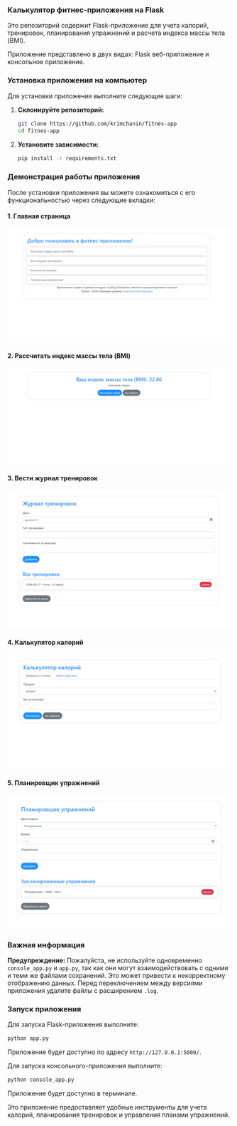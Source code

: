 ### Калькулятор фитнес-приложения на Flask

Это репозиторий содержит Flask-приложение для учета калорий, тренировок, планирования упражнений и расчета индекса массы тела (BMI).

Приложение представлено в двух видах: Flask веб-приложение и консольное приложение.

### Установка приложения на компьютер

Для установки приложения выполните следующие шаги:

1. **Склонируйте репозиторий:**
   ```bash
   git clone https://github.com/krimchanin/fitnes-app
   cd fitnes-app
   ```

2. **Установите зависимости:**
   ```bash
   pip install -r requirements.txt
   ```

### Демонстрация работы приложения

После установки приложения вы можете ознакомиться с его функциональностью через следующие вкладки:

#### 1. **Главная страница**

![Главная страница](demo/1.jpg)

#### 2. **Рассчитать индекс массы тела (BMI)**

![BMI калькулятор](demo/2.jpg)

#### 3. **Вести журнал тренировок**

![Журнал тренировок](demo/5.jpg)

#### 4. **Калькулятор калорий**

![Калькулятор калорий](demo/3.jpg)

#### 5. **Планировщик упражнений**

![Планировщик упражнений](demo/4.jpg)

### Важная информация

**Предупреждение:** Пожалуйста, не используйте одновременно `console_app.py` и `app.py`, так как они могут взаимодействовать с одними и теми же файлами сохранений. Это может привести к некорректному отображению данных. Перед переключением между версиями приложения удалите файлы с расширением `.log`.

### Запуск приложения

Для запуска Flask-приложения выполните:
```bash
python app.py
```
Приложение будет доступно по адресу `http://127.0.0.1:5000/`.

Для запуска консольного-приложения выполните:
```bash
python console_app.py
```
Приложение будет доступно в терминале.

Это приложение предоставляет удобные инструменты для учета калорий, планирования тренировок и управления планами упражнений.
